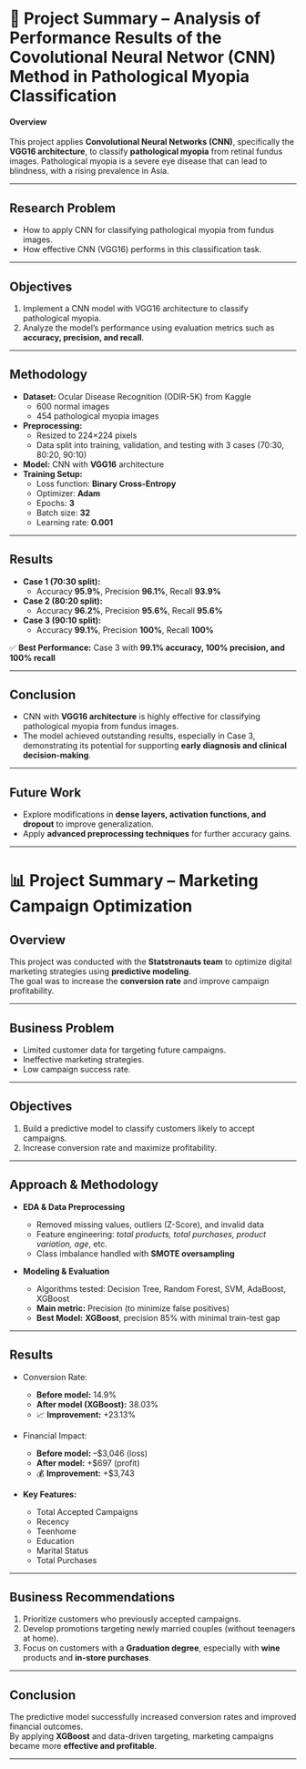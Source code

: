 # 📑 Project Summary – Analysis of Performance Results of the Covolutional Neural Networ (CNN) Method in Pathological Myopia Classification  

#### Overview  
This project applies **Convolutional Neural Networks (CNN)**, specifically the **VGG16 architecture**, to classify **pathological myopia** from retinal fundus images. Pathological myopia is a severe eye disease that can lead to blindness, with a rising prevalence in Asia.  

---

## Research Problem  
- How to apply CNN for classifying pathological myopia from fundus images.  
- How effective CNN (VGG16) performs in this classification task.  

---

## Objectives  
1. Implement a CNN model with VGG16 architecture to classify pathological myopia.  
2. Analyze the model’s performance using evaluation metrics such as **accuracy, precision, and recall**.  

---

## Methodology  
- **Dataset:** Ocular Disease Recognition (ODIR-5K) from Kaggle  
  - 600 normal images  
  - 454 pathological myopia images  
- **Preprocessing:**  
  - Resized to 224×224 pixels  
  - Data split into training, validation, and testing with 3 cases (70:30, 80:20, 90:10)  
- **Model:** CNN with **VGG16** architecture  
- **Training Setup:**  
  - Loss function: **Binary Cross-Entropy**  
  - Optimizer: **Adam**  
  - Epochs: **3**  
  - Batch size: **32**  
  - Learning rate: **0.001**  

---

## Results  
- **Case 1 (70:30 split):**  
  - Accuracy **95.9%**, Precision **96.1%**, Recall **93.9%**  
- **Case 2 (80:20 split):**  
  - Accuracy **96.2%**, Precision **95.6%**, Recall **95.6%**  
- **Case 3 (90:10 split):**  
  - Accuracy **99.1%**, Precision **100%**, Recall **100%**  

✅ **Best Performance:** Case 3 with **99.1% accuracy, 100% precision, and 100% recall**  

---

## Conclusion  
- CNN with **VGG16 architecture** is highly effective for classifying pathological myopia from fundus images.  
- The model achieved outstanding results, especially in Case 3, demonstrating its potential for supporting **early diagnosis and clinical decision-making**.  

---

## Future Work  
- Explore modifications in **dense layers, activation functions, and dropout** to improve generalization.  
- Apply **advanced preprocessing techniques** for further accuracy gains.  

---






# 📊 Project Summary – Marketing Campaign Optimization  

## Overview  
This project was conducted with the **Statstronauts team** to optimize digital marketing strategies using **predictive modeling**.  
The goal was to increase the **conversion rate** and improve campaign profitability.  

---

## Business Problem  
- Limited customer data for targeting future campaigns.  
- Ineffective marketing strategies.  
- Low campaign success rate.  

---

## Objectives  
1. Build a predictive model to classify customers likely to accept campaigns.  
2. Increase conversion rate and maximize profitability.  

---

## Approach & Methodology  
- **EDA & Data Preprocessing**  
  - Removed missing values, outliers (Z-Score), and invalid data  
  - Feature engineering: *total products, total purchases, product variation, age*, etc.  
  - Class imbalance handled with **SMOTE oversampling**  

- **Modeling & Evaluation**  
  - Algorithms tested: Decision Tree, Random Forest, SVM, AdaBoost, XGBoost  
  - **Main metric:** Precision (to minimize false positives)  
  - **Best Model:** **XGBoost**, precision 85% with minimal train-test gap  

---

## Results  
- Conversion Rate:  
  - **Before model:** 14.9%  
  - **After model (XGBoost):** 38.03%  
  - 📈 **Improvement:** +23.13%  

- Financial Impact:  
  - **Before model:** –$3,046 (loss)  
  - **After model:** +$697 (profit)  
  - 💰 **Improvement:** +$3,743  

- **Key Features:**  
  - Total Accepted Campaigns  
  - Recency  
  - Teenhome  
  - Education  
  - Marital Status  
  - Total Purchases  

---

## Business Recommendations  
1. Prioritize customers who previously accepted campaigns.  
2. Develop promotions targeting newly married couples (without teenagers at home).  
3. Focus on customers with a **Graduation degree**, especially with **wine** products and **in-store purchases**.  

---

## Conclusion  
The predictive model successfully increased conversion rates and improved financial outcomes.  
By applying **XGBoost** and data-driven targeting, marketing campaigns became more **effective and profitable**.  

---



